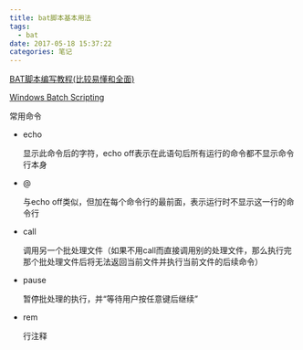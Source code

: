 ```yaml
---
title: bat脚本基本用法
tags:
  - bat
date: 2017-05-18 15:37:22
categories: 笔记
---
```


[BAT脚本编写教程(比较易懂和全面)](http://www.jb51.net/article/49627.htm)

[Windows Batch Scripting](https://en.wikibooks.org/wiki/Windows_Batch_Scripting)

常用命令

+ echo

  显示此命令后的字符，echo off表示在此语句后所有运行的命令都不显示命令行本身

+ @

  与echo off类似，但加在每个命令行的最前面，表示运行时不显示这一行的命令行

+ call

  调用另一个批处理文件（如果不用call而直接调用别的处理文件，那么执行完那个批处理文件后将无法返回当前文件并执行当前文件的后续命令）

+ pause

  暂停批处理的执行，并“等待用户按任意键后继续”

+ rem

  行注释



